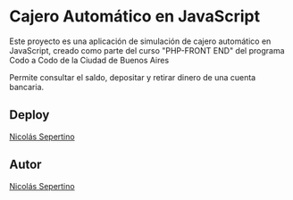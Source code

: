 # Cajero Automático en JavaScript

Este proyecto es una aplicación de simulación de cajero automático en JavaScript, creado como parte del curso "PHP-FRONT END" del programa Codo a Codo de la Ciudad de Buenos Aires

Permite consultar el saldo, depositar y retirar dinero de una cuenta bancaria.

## Deploy
[Nicolás Sepertino](https://nicoseper89.github.io/php-atm/)

## Autor
[Nicolás Sepertino](https://www.linkedin.com/in/nicolassepertino/)